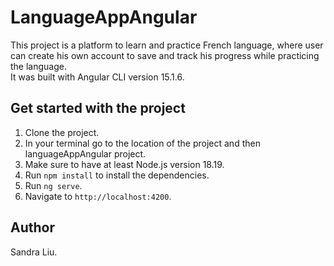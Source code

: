# LanguageAppAngular

This project is a platform to learn and practice French language, where user can create his own account to save and track his progress while practicing the language. <br />
It was built with Angular CLI version 15.1.6.

## Get started with the project

1. Clone the project.
2. In your terminal go to the location of the project and then languageAppAngular project.
3. Make sure to have at least Node.js version 18.19.
4. Run `npm install` to install the dependencies.
5. Run `ng serve`.
6. Navigate to `http://localhost:4200`.

   
## Author
Sandra Liu.
